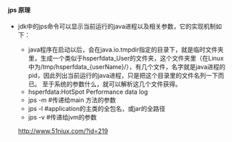 #### jps 原理

+ jdk中的jps命令可以显示当前运行的java进程以及相关参数，它的实现机制如下：
  * java程序在启动以后，会在java.io.tmpdir指定的目录下，就是临时文件夹里，生成一个类似于hsperfdata_User的文件夹，这个文件夹里（在Linux中为/tmp/hsperfdata_{userName}/），有几个文件，名字就是java进程的pid，因此列出当前运行的java进程，只是把这个目录里的文件名列一下而已。 至于系统的参数什么，就可以解析这几个文件获得。
  * hsperfdata:HotSpot Performance data log
  * jps -m  #传递给main 方法的参数
  * jps -l  #application的主类的全包名，或jar的全路径
  * jps -v  #传递给jvm的参数
  
  
  
  
  http://www.51niux.com/?id=219